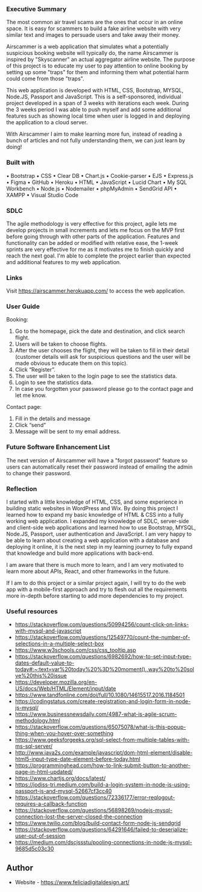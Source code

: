 ### Executive Summary
The most common air travel scams are the ones that occur in an online space. It is easy for scammers to build a fake airline website with very similar text and images to persuade users and take away their money.

Airscammer is a web application that simulates what a potentially suspicious booking website will typically do, the name Airscammer is inspired by "Skyscanner" an actual aggregator airline website. The purpose of this project is to educate my user to pay attention to online booking by setting up some "traps" for them and informing them what potential harm could come from those "traps". 

This web application is developed with HTML, CSS, Bootstrap, MYSQL, Node.JS, Passport and JavaScript. This is a self-sponsored, individual project developed in a span of 3 weeks with iterations each week. During the 3 weeks period I was able to push myself and add some additional features such as showing local time when user is logged in and deploying the application to a cloud server.

With Airscammer I aim to make learning more fun, instead of reading a bunch of articles and not fully understanding them, we can just learn by doing!

### Built with
•	Bootstrap
•	CSS
•	Clear DB
•	Chart.js
•	Cookie-parser
•	EJS
•	Express.js
•	Figma
•	GitHub
•	Heroku
•	HTML
•	JavaScript
•	Lucid Chart
•	My SQL Workbench
•	Node.js
•	Nodemailer
•	phpMyAdmin
•	SendGrid API
•	XAMPP
•	Visual Studio Code

### SDLC
The agile methodology is very effective for this project, agile lets me develop projects in small increments and lets me focus on the MVP first before going through with other parts of the application. Features and functionality can be added or modified with relative ease, the 1-week sprints are very effective for me as it motivates me to finish quickly and reach the next goal. I'm able to complete the project earlier than expected and additional features to my web application. 

### Links
Visit https://airscammer.herokuapp.com/ to access the web application.

### User Guide
Booking:
1.	Go to the homepage, pick the date and destination, and click search flight.
2.	Users will be taken to choose flights. 
3.	After the user chooses the flight, they will be taken to fill in their detail (customer details will ask for suspicious questions and the user will be made obvious to educate them on this topic).
4.	Click “Register”.
5.	The user will be taken to the login page to see the statistics data. 
6.	Login to see the statistics data. 
7.	In case you forgotten your password please go to the contact page and let me know.

Contact page:
1.	Fill in the details and message
2.	Click “send”
3.	Message will be sent to my email address.

### Future Software Enhancement List
The next version of Airscammer will have a "forgot password" feature so users can automatically reset their password instead of emailing the admin to change their password. 

### Reflection
I started with a little knowledge of HTML, CSS, and some experience in building static websites in WordPress and Wix. 
By doing this project I learned how to expand my basic knowledge of HTML & CSS into a fully working web application. I expanded my knowledge of SDLC, server-side and client-side web applications and learned how to use Bootstrap, MYSQL, Node.JS, Passport, user authentication and JavaScript. I am very happy to be able to learn about creating a web application with a database and deploying it online, it is the next step in my learning journey to fully expand that knowledge and build more applications with back-end. 

I am aware that there is much more to learn, and I am very motivated to learn more about APIs, React, and other frameworks in the future. 

If I am to do this project or a similar project again, I will try to do the web app with a mobile-first approach and try to flesh out all the requirements more in-depth before starting to add more dependencies to my project.

### Useful resources

- https://stackoverflow.com/questions/50994256/count-click-on-links-with-mysql-and-javascript
- https://stackoverflow.com/questions/12549770/count-the-number-of-selections-in-a-multiple-select-box
- https://www.w3schools.com/css/css_tooltip.asp
- https://stackoverflow.com/questions/6982692/how-to-set-input-type-dates-default-value-to-today#:~:text=var%20today%20%3D%20moment().,way%20to%20solve%20this%20issue
- https://developer.mozilla.org/en-US/docs/Web/HTML/Element/input/date
- https://www.tandfonline.com/doi/full/10.1080/14615517.2016.1184501
- https://codingstatus.com/create-registration-and-login-form-in-node-js-mysql/
- https://www.businessnewsdaily.com/4987-what-is-agile-scrum-methodology.html
- https://stackoverflow.com/questions/65075078/what-is-this-popup-thing-when-you-hover-over-something
- https://www.geeksforgeeks.org/sql-select-from-multiple-tables-with-ms-sql-server/
- http://www.java2s.com/example/javascript/dom-html-element/disable-html5-input-type-date-element-before-today.html
- https://programminghead.com/how-to-link-submit-button-to-another-page-in-html-updated/
- https://www.chartjs.org/docs/latest/
- https://jodiss-tri.medium.com/build-a-login-system-in-node-js-using-passport-js-and-mysql-52667cf3cc40
- https://stackoverflow.com/questions/72336177/error-reqlogout-requires-a-callback-function
- https://stackoverflow.com/questions/56898269/nodejs-mysql-connection-lost-the-server-closed-the-connection
- https://www.twilio.com/blog/build-contact-form-node-js-sendgrid
- https://stackoverflow.com/questions/64291646/failed-to-deserialize-user-out-of-session
- https://medium.com/dscjssstu/pooling-connections-in-node-js-mysql-9685d5c03c30

## Author

- Website - https://www.feliciadigitaldesign.art/
